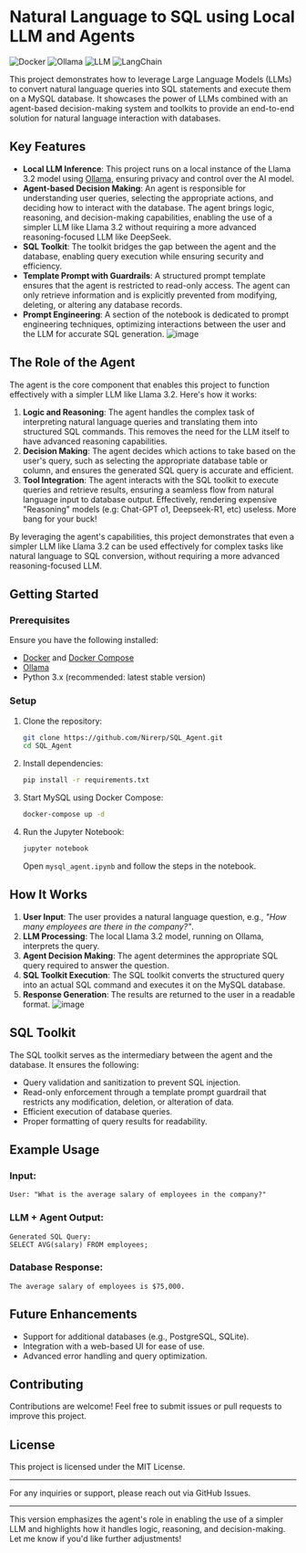 # Natural Language to SQL using Local LLM and Agents

![Docker](https://img.shields.io/badge/Docker-2496ED?style=for-the-badge&logo=docker&logoColor=white) ![Ollama](https://img.shields.io/badge/Ollama-FF6F00?style=for-the-badge&logoColor=white) ![LLM](https://img.shields.io/badge/LLM-Powered-blue?style=for-the-badge) ![LangChain](https://img.shields.io/badge/LangChain-Agent-green?style=for-the-badge)

This project demonstrates how to leverage Large Language Models (LLMs) to convert natural language queries into SQL statements and execute them on a MySQL database. It showcases the power of LLMs combined with an agent-based decision-making system and toolkits to provide an end-to-end solution for natural language interaction with databases.

## Key Features

- **Local LLM Inference**: This project runs on a local instance of the Llama 3.2 model using [Ollama](https://ollama.ai/), ensuring privacy and control over the AI model.
- **Agent-based Decision Making**: An agent is responsible for understanding user queries, selecting the appropriate actions, and deciding how to interact with the database. The agent brings logic, reasoning, and decision-making capabilities, enabling the use of a simpler LLM like Llama 3.2 without requiring a more advanced reasoning-focused LLM like DeepSeek.
- **SQL Toolkit**: The toolkit bridges the gap between the agent and the database, enabling query execution while ensuring security and efficiency.
- **Template Prompt with Guardrails**: A structured prompt template ensures that the agent is restricted to read-only access. The agent can only retrieve information and is explicitly prevented from modifying, deleting, or altering any database records.
- **Prompt Engineering**: A section of the notebook is dedicated to prompt engineering techniques, optimizing interactions between the user and the LLM for accurate SQL generation.
![image](https://github.com/user-attachments/assets/5f9b5cf9-3c67-4ed6-a9f5-bcb1477d0cdd)

## The Role of the Agent

The agent is the core component that enables this project to function effectively with a simpler LLM like Llama 3.2. Here's how it works:

1. **Logic and Reasoning**: The agent handles the complex task of interpreting natural language queries and translating them into structured SQL commands. This removes the need for the LLM itself to have advanced reasoning capabilities.
2. **Decision Making**: The agent decides which actions to take based on the user's query, such as selecting the appropriate database table or column, and ensures the generated SQL query is accurate and efficient.
3. **Tool Integration**: The agent interacts with the SQL toolkit to execute queries and retrieve results, ensuring a seamless flow from natural language input to database output. Effectively, rendering expensive "Reasoning" models (e.g: Chat-GPT o1, Deepseek-R1, etc) useless. More bang for your buck!

By leveraging the agent's capabilities, this project demonstrates that even a simpler LLM like Llama 3.2 can be used effectively for complex tasks like natural language to SQL conversion, without requiring a more advanced reasoning-focused LLM.

## Getting Started

### Prerequisites
Ensure you have the following installed:
- [Docker](https://www.docker.com/) and [Docker Compose](https://docs.docker.com/compose/)
- [Ollama](https://ollama.ai/)
- Python 3.x (recommended: latest stable version)

### Setup

1. Clone the repository:
   ```bash
   git clone https://github.com/Nirerp/SQL_Agent.git
   cd SQL_Agent
   ```

2. Install dependencies:
   ```bash
   pip install -r requirements.txt
   ```

3. Start MySQL using Docker Compose:
   ```bash
   docker-compose up -d
   ```

4. Run the Jupyter Notebook:
   ```bash
   jupyter notebook
   ```
   Open `mysql_agent.ipynb` and follow the steps in the notebook.

## How It Works

1. **User Input**: The user provides a natural language question, e.g., *"How many employees are there in the company?"*.
2. **LLM Processing**: The local Llama 3.2 model, running on Ollama, interprets the query.
3. **Agent Decision Making**: The agent determines the appropriate SQL query required to answer the question.
4. **SQL Toolkit Execution**: The SQL toolkit converts the structured query into an actual SQL command and executes it on the MySQL database.
5. **Response Generation**: The results are returned to the user in a readable format.
   ![image](https://github.com/user-attachments/assets/3e0e6086-d7bc-47ea-b2f4-55604c1810bf)


## SQL Toolkit

The SQL toolkit serves as the intermediary between the agent and the database. It ensures the following:
- Query validation and sanitization to prevent SQL injection.
- Read-only enforcement through a template prompt guardrail that restricts any modification, deletion, or alteration of data.
- Efficient execution of database queries.
- Proper formatting of query results for readability.

## Example Usage

### Input:
```
User: "What is the average salary of employees in the company?"
```

### LLM + Agent Output:
```
Generated SQL Query:
SELECT AVG(salary) FROM employees;
```

### Database Response:
```
The average salary of employees is $75,000.
```

## Future Enhancements
- Support for additional databases (e.g., PostgreSQL, SQLite).
- Integration with a web-based UI for ease of use.
- Advanced error handling and query optimization.

## Contributing
Contributions are welcome! Feel free to submit issues or pull requests to improve this project.

## License
This project is licensed under the MIT License.

---

For any inquiries or support, please reach out via GitHub Issues.

---

This version emphasizes the agent's role in enabling the use of a simpler LLM and highlights how it handles logic, reasoning, and decision-making. Let me know if you'd like further adjustments!
